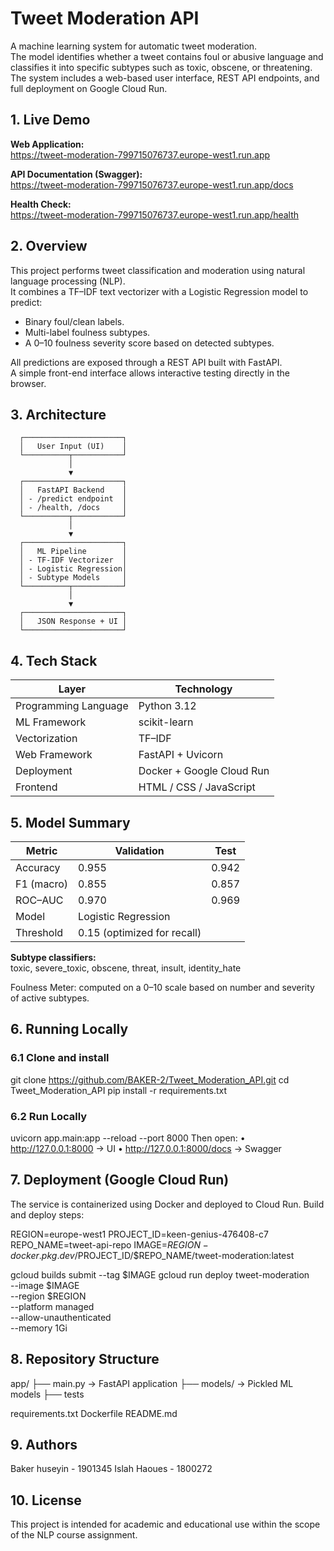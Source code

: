 # Tweet Moderation API

A machine learning system for automatic tweet moderation.  
The model identifies whether a tweet contains foul or abusive language and classifies it into specific subtypes such as toxic, obscene, or threatening.  
The system includes a web-based user interface, REST API endpoints, and full deployment on Google Cloud Run.

## 1. Live Demo

**Web Application:**  
https://tweet-moderation-799715076737.europe-west1.run.app  

**API Documentation (Swagger):**  
https://tweet-moderation-799715076737.europe-west1.run.app/docs  

**Health Check:**  
https://tweet-moderation-799715076737.europe-west1.run.app/health  

## 2. Overview

This project performs tweet classification and moderation using natural language processing (NLP).  
It combines a TF–IDF text vectorizer with a Logistic Regression model to predict:
- Binary foul/clean labels.
- Multi-label foulness subtypes.
- A 0–10 foulness severity score based on detected subtypes.

All predictions are exposed through a REST API built with FastAPI.  
A simple front-end interface allows interactive testing directly in the browser.

## 3. Architecture
      ┌──────────────────────┐
      │   User Input (UI)    │
      └──────────┬───────────┘
                 │
                 ▼
      ┌──────────────────────┐
      │   FastAPI Backend    │
      │ - /predict endpoint  │
      │ - /health, /docs     │
      └──────────┬───────────┘
                 │
                 ▼
      ┌──────────────────────┐
      │   ML Pipeline        │
      │ - TF-IDF Vectorizer  │
      │ - Logistic Regression│
      │ - Subtype Models     │
      └──────────┬───────────┘
                 │
                 ▼
      ┌──────────────────────┐
      │   JSON Response + UI │
      └──────────────────────┘

## 4. Tech Stack

| Layer | Technology |
|-------|-------------|
| Programming Language | Python 3.12 |
| ML Framework | scikit-learn |
| Vectorization | TF–IDF |
| Web Framework | FastAPI + Uvicorn |
| Deployment | Docker + Google Cloud Run |
| Frontend | HTML / CSS / JavaScript |

## 5. Model Summary

| Metric | Validation | Test |
|--------|-------------|------|
| Accuracy | 0.955 | 0.942 |
| F1 (macro) | 0.855 | 0.857 |
| ROC–AUC | 0.970 | 0.969 |
| Model | Logistic Regression |
| Threshold | 0.15 (optimized for recall) |

**Subtype classifiers:**  
toxic, severe_toxic, obscene, threat, insult, identity_hate  

Foulness Meter: computed on a 0–10 scale based on number and severity of active subtypes.

## 6. Running Locally

### 6.1 Clone and install

git clone https://github.com/BAKER-2/Tweet_Moderation_API.git
cd Tweet_Moderation_API
pip install -r requirements.txt

### 6.2 Run Locally 
uvicorn app.main:app --reload --port 8000
Then open:
	•	http://127.0.0.1:8000 → UI
	•	http://127.0.0.1:8000/docs → Swagger

## 7. Deployment (Google Cloud Run)

The service is containerized using Docker and deployed to Cloud Run.
Build and deploy steps:

REGION=europe-west1
PROJECT_ID=keen-genius-476408-c7
REPO_NAME=tweet-api-repo
IMAGE=$REGION-docker.pkg.dev/$PROJECT_ID/$REPO_NAME/tweet-moderation:latest

gcloud builds submit --tag $IMAGE
gcloud run deploy tweet-moderation \
  --image $IMAGE \
  --region $REGION \
  --platform managed \
  --allow-unauthenticated \
  --memory 1Gi

## 8. Repository Structure

app/
 ├── main.py               → FastAPI application
 ├── models/               → Pickled ML models
 ├── tests                 
 
requirements.txt
Dockerfile
README.md

## 9. Authors
Baker huseyin - 1901345
Islah Haoues - 1800272

## 10. License

This project is intended for academic and educational use within the scope of the NLP course assignment.

